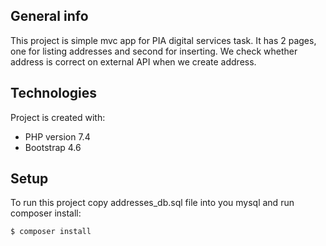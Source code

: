 ## General info
This project is simple mvc app for PIA digital services task. It has 2 pages, one for listing addresses and second for inserting. We check whether address is correct on external API when we create address.
	
## Technologies
Project is created with:
* PHP version 7.4
* Bootstrap 4.6
	
## Setup
To run this project copy addresses_db.sql file into you mysql and run composer install:

```
$ composer install